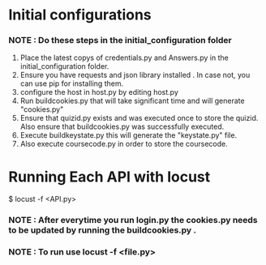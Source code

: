 # Initial configurations
### NOTE : Do these steps in the initial_configuration folder
 1. Place the latest copys of credentials.py and Answers.py in the initial_configuration folder.
 2. Ensure you have requests  and json library installed . In case not, you can use pip for installing them.
 3. configure the host in host.py by editing host.py
 4. Run buildcookies.py that will take significant time and will generate "cookies.py"
 5. Ensure that quizid.py exists and was executed once to store the quizid. Also ensure that buildcookies.py was successfully executed.
 6. Execute buildkeystate.py this will generate the "keystate.py" file.
 7. Also execute coursecode.py in order to store the coursecode.
 <!-- 8. Also ensure that Answers.py is in the initial_configuration folder. -->
 <!-- 8. execute files.sh to apply changes to all files -->
# Running Each API with locust
 $ locust -f <API.py>
### NOTE : After everytime you run login.py the cookies.py needs to be updated by running the buildcookies.py .
### NOTE : To run use locust -f <file.py>
